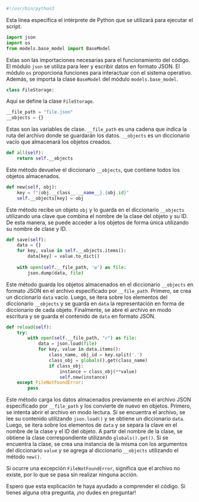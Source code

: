
```python
#!/usr/bin/python3
```
Esta línea especifica el intérprete de Python que se utilizará para ejecutar el script.

```python
import json
import os
from models.base_model import BaseModel
```
Estas son las importaciones necesarias para el funcionamiento del código. El módulo `json` se utiliza para leer y escribir datos en formato JSON. El módulo `os` proporciona funciones para interactuar con el sistema operativo. Además, se importa la clase `BaseModel` del módulo `models.base_model`.

```python
class FileStorage:
```
Aquí se define la clase `FileStorage`.

```python
__file_path = "file.json"
__objects = {}
```
Estas son las variables de clase. `__file_path` es una cadena que indica la ruta del archivo donde se guardarán los datos. `__objects` es un diccionario vacío que almacenará los objetos creados.

```python
def all(self):
    return self.__objects
```
Este método devuelve el diccionario `__objects`, que contiene todos los objetos almacenados.

```python
def new(self, obj):
    key = f"{obj.__class__.__name__}.{obj.id}"
    self.__objects[key] = obj
```
Este método recibe un objeto `obj` y lo guarda en el diccionario `__objects` utilizando una clave que combina el nombre de la clase del objeto y su ID. De esta manera, se puede acceder a los objetos de forma única utilizando su nombre de clase y ID.

```python
def save(self):
    data = {}
    for key, value in self.__objects.items():
        data[key] = value.to_dict()
        
    with open(self.__file_path, 'w') as file:
        json.dump(data, file)
```
Este método guarda los objetos almacenados en el diccionario `__objects` en formato JSON en el archivo especificado por `__file_path`. Primero, se crea un diccionario `data` vacío. Luego, se itera sobre los elementos del diccionario `__objects` y se guarda en `data` la representación en forma de diccionario de cada objeto. Finalmente, se abre el archivo en modo escritura y se guarda el contenido de `data` en formato JSON.

```python
def reload(self):
    try:
        with open(self.__file_path, "r") as file:
            data = json.load(file)
            for key, value in data.items():
                class_name, obj_id = key.split('.')
                class_obj = globals().get(class_name)
                if class_obj:
                    instance = class_obj(**value)
                    self.new(instance)
    except FileNotFoundError:
        pass
```
Este método carga los datos almacenados previamente en el archivo JSON especificado por `__file_path` y los convierte de nuevo en objetos. Primero, se intenta abrir el archivo en modo lectura. Si se encuentra el archivo, se lee su contenido utilizando `json.load()` y se obtiene un diccionario `data`. Luego, se itera sobre los elementos de `data` y se separa la clave en el nombre de la clase y el ID del objeto. A partir del nombre de la clase, se obtiene la clase correspondiente utilizando `globals().get()`. Si se encuentra la clase, se crea una instancia de la misma con los argumentos del diccionario `value` y se agrega al diccionario `__objects` utilizando el método `new()`.

Si ocurre una excepción `FileNotFoundError`, significa que el archivo no existe, por lo que se pasa sin realizar ninguna acción.

Espero que esta explicación te haya ayudado a comprender el código. Si tienes alguna otra pregunta, ¡no dudes en preguntar!